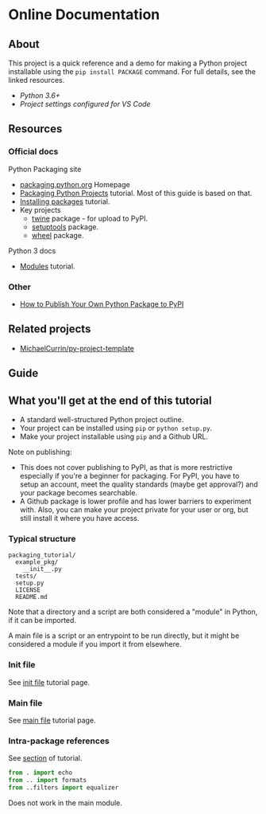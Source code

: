 # Online Documentation


## About

This project is a quick reference and a demo for making a Python project installable using the `pip install PACKAGE` command. For full details, see the linked resources.


- _Python 3.6+_
- _Project settings configured for VS Code_


## Resources

### Official docs

Python Packaging site

- [packaging.python.org](https://packaging.python.org) Homepage
- [Packaging Python Projects](https://packaging.python.org/tutorials/packaging-projects/) tutorial. Most of this guide is based on that.
- [Installing packages](https://packaging.python.org/tutorials/installing-packages/) tutorial.
- Key projects
    - [twine](https://packaging.python.org/key_projects/#twine) package - for upload to PyPI.
    - [setuptools](https://packaging.python.org/key_projects/#setuptools) package.
    - [wheel](https://packaging.python.org/key_projects/#wheel) package.

Python 3 docs

- [Modules](https://docs.python.org/3/tutorial/modules.html#packages) tutorial.

### Other

- [How to Publish Your Own Python Package to PyPI](https://realpython.com/courses/how-to-publish-your-own-python-package-pypi/)


## Related projects

- [MichaelCurrin/py-project-template](https://github.com/MichaelCurrin/py-project-template)


## Guide


## What you'll get at the end of this tutorial

- A standard well-structured Python project outline.
- Your project can be installed using `pip` or `python setup.py`.
- Make your project installable using `pip` and a Github URL. 


Note on publishing: 

- This does not cover publishing to PyPI, as that is more restrictive especially if you're a beginner for packaging. For PyPI, you have to setup an account, meet the quality standards (maybe get approval?) and your package becomes searchable. 
- A Github package is lower profile and has lower barriers to experiment with. Also, you can make your project private for your user or org, but still install it where you have access.


### Typical structure

```
packaging_tutorial/
  example_pkg/
    __init__.py
  tests/
  setup.py
  LICENSE
  README.md
```

Note that a directory and a script are both considered a "module" in Python, if it can be imported.

A main file is a script or an entrypoint to be run directly, but it might be considered a module if you import it from elsewhere.


### Init file

See [init file](init_file.md) tutorial page.


### Main file

See [main file](main_file.md) tutorial page.


### Intra-package references

See [section](https://docs.python.org/3/tutorial/modules.html#intra-package-references) of tutorial.

```python
from . import echo
from .. import formats
from ..filters import equalizer
```

Does not work in the main module.
